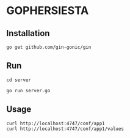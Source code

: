 # GOPHERSIESTA

## Installation

```
go get github.com/gin-gonic/gin
```

## Run

```
cd server

go run server.go
```

## Usage

```
curl http://localhost:4747/conf/app1
curl http://localhost:4747/conf/app1/values

```